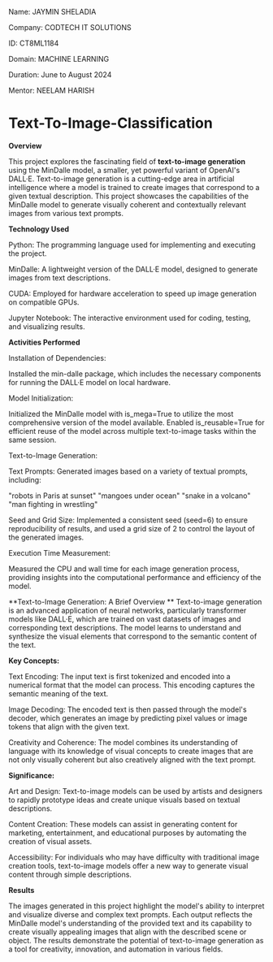 Name: JAYMIN SHELADIA

Company: CODTECH IT SOLUTIONS

ID: CT8ML1184

Domain: MACHINE LEARNING

Duration: June to August 2024

Mentor: NEELAM HARISH


# Text-To-Image-Classification

**Overview**

This project explores the fascinating field of **text-to-image generation** using the MinDalle model, a smaller, yet powerful variant of OpenAI's DALL·E. Text-to-image generation is a cutting-edge area in artificial intelligence where a model is trained to create images that correspond to a given textual description. This project showcases the capabilities of the MinDalle model to generate visually coherent and contextually relevant images from various text prompts.



**Technology Used**

Python: The programming language used for implementing and executing the project.

MinDalle: A lightweight version of the DALL·E model, designed to generate images from text descriptions.

CUDA: Employed for hardware acceleration to speed up image generation on compatible GPUs.

Jupyter Notebook: The interactive environment used for coding, testing, and visualizing results.



**Activities Performed**

Installation of Dependencies:

Installed the min-dalle package, which includes the necessary components for running the DALL·E model on local hardware.

Model Initialization:

Initialized the MinDalle model with is_mega=True to utilize the most comprehensive version of the model available.
Enabled is_reusable=True for efficient reuse of the model across multiple text-to-image tasks within the same session.

Text-to-Image Generation:

Text Prompts: Generated images based on a variety of textual prompts, including:

"robots in Paris at sunset"
"mangoes under ocean"
"snake in a volcano"
"man fighting in wrestling"

Seed and Grid Size: Implemented a consistent seed (seed=6) to ensure reproducibility of results, and used a grid size of 2 to control the layout of the generated images.

Execution Time Measurement:

Measured the CPU and wall time for each image generation process, providing insights into the computational performance and efficiency of the model.



**Text-to-Image Generation: A Brief Overview
**
Text-to-image generation is an advanced application of neural networks, particularly transformer models like DALL·E, which are trained on vast datasets of images and corresponding text descriptions. The model learns to understand and synthesize the visual elements that correspond to the semantic content of the text.



**Key Concepts:**

Text Encoding: The input text is first tokenized and encoded into a numerical format that the model can process. This encoding captures the semantic meaning of the text.

Image Decoding: The encoded text is then passed through the model's decoder, which generates an image by predicting pixel values or image tokens that align with the given text.

Creativity and Coherence: The model combines its understanding of language with its knowledge of visual concepts to create images that are not only visually coherent but also creatively aligned with the text prompt.



**Significance:**

Art and Design: Text-to-image models can be used by artists and designers to rapidly prototype ideas and create unique visuals based on textual descriptions.

Content Creation: These models can assist in generating content for marketing, entertainment, and educational purposes by automating the creation of visual assets.

Accessibility: For individuals who may have difficulty with traditional image creation tools, text-to-image models offer a new way to generate visual content through simple descriptions.



**Results**

The images generated in this project highlight the model's ability to interpret and visualize diverse and complex text prompts. Each output reflects the MinDalle model's understanding of the provided text and its capability to create visually appealing images that align with the described scene or object. The results demonstrate the potential of text-to-image generation as a tool for creativity, innovation, and automation in various fields.

